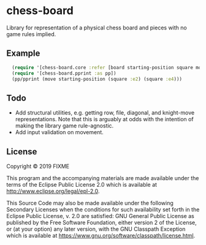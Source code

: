 # chess-board
Library for representation of a physical chess board and pieces with no game rules implied.

## Example
```clojure
  (require '[chess-board.core :refer [board starting-position square move]])
  (require '[chess-board.pprint :as pp])
  (pp/pprint (move starting-position (square :e2) (square :e4)))
```

## Todo
 - Add structural utilities, e.g. getting row, file, diagonal, and knight-move representations. Note that this is arguably at odds with the intention of making the library game rule-agnostic.
 - Add input validation on movement.

## License

Copyright © 2019 FIXME

This program and the accompanying materials are made available under the
terms of the Eclipse Public License 2.0 which is available at
http://www.eclipse.org/legal/epl-2.0.

This Source Code may also be made available under the following Secondary
Licenses when the conditions for such availability set forth in the Eclipse
Public License, v. 2.0 are satisfied: GNU General Public License as published by
the Free Software Foundation, either version 2 of the License, or (at your
option) any later version, with the GNU Classpath Exception which is available
at https://www.gnu.org/software/classpath/license.html.
